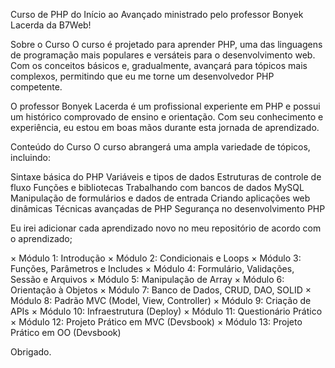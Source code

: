 Curso de PHP do Início ao Avançado ministrado pelo professor Bonyek Lacerda da B7Web!

Sobre o Curso
O curso é projetado para aprender PHP, uma das linguagens de programação mais populares e versáteis para o desenvolvimento web. Com os conceitos básicos e, gradualmente, avançará para tópicos mais complexos, permitindo que eu me torne um desenvolvedor PHP competente.

O professor Bonyek Lacerda é um profissional experiente em PHP e possui um histórico comprovado de ensino e orientação. Com seu conhecimento e experiência, eu estou em boas mãos durante esta jornada de aprendizado.

Conteúdo do Curso
O curso abrangerá uma ampla variedade de tópicos, incluindo:

Sintaxe básica do PHP
Variáveis e tipos de dados
Estruturas de controle de fluxo
Funções e bibliotecas
Trabalhando com bancos de dados MySQL
Manipulação de formulários e dados de entrada
Criando aplicações web dinâmicas
Técnicas avançadas de PHP
Segurança no desenvolvimento PHP

Eu irei adicionar cada aprendizado novo no meu repositório de acordo com o aprendizado;

× Módulo 1: Introdução
× Módulo 2: Condicionais e Loops
× Módulo 3: Funções, Parâmetros e Includes
× Módulo 4: Formulário, Validações, Sessão e Arquivos
× Módulo 5: Manipulação de Array
× Módulo 6: Orientação à Objetos
× Módulo 7: Banco de Dados, CRUD, DAO, SOLID
× Módulo 8: Padrão MVC (Model, View, Controller)
× Módulo 9: Criação de APIs
× Módulo 10: Infraestrutura (Deploy)
× Módulo 11: Questionário Prático
× Módulo 12: Projeto Prático em MVC (Devsbook)
× Módulo 13: Projeto Prático em OO (Devsbook)

Obrigado.
